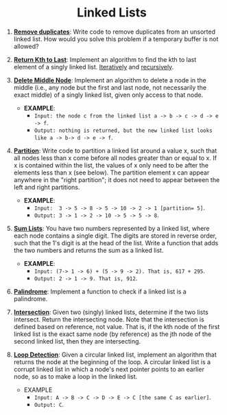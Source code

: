 <h1 align="center" style="border-bottom: none;"> Linked Lists </h1>

[Remove duplicates]: ../src/algorithmic/llists.py#L68
[Return Kth to Last]: ../src/algorithmic/llists.py#L93
[Delete Middle Node]: ../src/algorithmic/llists.py#L163
[Partition]: ../src/algorithmic/llists.py#L177
[Sum Lists]: ../src/algorithmic/llists.py#L206
[Palindrome]: ../src/algorithmic/llists.py#L275
[Intersection]: ../src/algorithmic/llists.py#L370
[Loop Detection]: ../src/algorithmic/llists.py#L403


1. **[Remove duplicates]**: Write code to remove duplicates from an unsorted linked list. 
How would you solve this problem if a temporary buffer is not allowed?

2. **[Return Kth to Last]**: Implement an algorithm to find the kth to last element of a singly linked list.
[Iteratively](../src/algorithmic/llists.py#L93) and [recursively](../src/algorithmic/llists.py#L134). 

3. **[Delete Middle Node]**: Implement an algorithm to delete a node in the middle (i.e., any node but
the first and last node, not necessarily the exact middle) of a singly linked list, given only access to
that node.
    * **EXAMPLE**:
        - `Input: the node c from the linked list a -> b -> c -> d -> e -> f`.
        - `Output: nothing is returned, but the new linked list looks like a -> b-> d -> e -> f`.

4. **[Partition]**: Write code to partition a linked list around a value x,
such that all nodes less than x come before all nodes greater than or equal to x.
If x is contained within the list,
the values of x only need to be after the elements less than x (see below).
The partition element x can appear anywhere in the "right partition";
it does not need to appear between the left and right partitions.
    * **EXAMPLE**:
        - `Input:  3 -> 5 -> 8 -> 5 -> 10 -> 2 -> 1 [partition= 5]`.
        - `Output: 3 -> 1 -> 2 -> 10 -> 5 -> 5 -> 8`.

5. **[Sum Lists]**: You have two numbers represented by a linked list, where each node contains a single
digit. The digits are stored in reverse order, such that the 1's digit is at the head of the list. Write a
function that adds the two numbers and returns the sum as a linked list.
    * **EXAMPLE**:
        - `Input: (7-> 1 -> 6) + (5 -> 9 -> 2). That is, 617 + 295`.
        - `Output: 2 -> 1 -> 9. That is, 912`.

6. **[Palindrome]**: Implement a function to check if a linked list is a palindrome.

7. **[Intersection]**: Given two (singly) linked lists, determine if the two lists intersect. Return the
intersecting node. Note that the intersection is defined based on reference, not value. That is, if the
kth node of the first linked list is the exact same node (by reference) as the jth node of the second
linked list, then they are intersecting.

8. **[Loop Detection]**: Given a circular linked list, implement an algorithm that returns the node at the
beginning of the loop. A circular linked list is a corrupt linked list in which a node's next pointer points to an earlier node, so as to make a loop in the linked list.
    * EXAMPLE
        - `Input: A -> B -> C -> D -> E -> C [the same C as earlier]`.
        - `Output: C`.